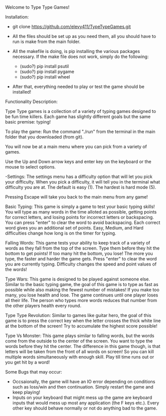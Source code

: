 Welcome to Type Type Games!

Installation:
- git clone https://github.com/elevy411/TypeTypeGames.git
- All the files should be set up as you need them, all you should have to run is make from the main folder.
- All the makefile is doing, is pip installing the various packages necessary. If the make file does not work, simply do the following:
    - (sudo?) pip install psutil
    - (sudo?) pip install pygame
    - (sudo?) pip install wheel

- After that, everything needed to play or test the game should be installed!


Functionality Description:

Type Type games is a collection of a variety of typing games designed to be fun time killers. Each game has slightly different goals but the same basic premise: typing!

To play the game: Run the command "./run" from the terminal in the main folder that you downloaded (from git).

You will now be at a main menu where you can pick from a variety of games.

Use the Up and Down arrow keys and enter key on the keyboard or the mouse to select options.

-Settings: The settings menu has a difficulty option that will let you pick your difficulty. When you pick a difficulty, it will tell you in the terminal what difficulty you are at. The default is easy (1). The hardest is hard mode (5). 

Pressing Escape will take you back to the main menu from any game!

Basic Typing: This game is simply a game to test your basic typing skills! You will type as many words in the time alloted as possible, getting points for correct letters, and losing points for incorrect letters or backspacing. You can press "enter" to clear the word to avoid backspacing. Each correct word gives you an additional set of points. Easy, Medium, and Hard difficulties change how long is on the timer for typing. 

Falling Words: This game tests your ability to keep track of a variety of words as they fall from the top of the screen. Type them before they hit the bottom to get points! If too many hit the bottom, you lose! The more you type, the faster and harder the game gets. Press "enter" to clear the word you are currently typing. Difficulty changes the speed and point values of the words!

Type Wars: This game is designed to be played against someone else. Similar to the basic typing game, the goal of this game is to type as fast as possible while also making the fewest number of mistakes! If you make too many, you lose health and lose. The game continues until one player loses all their life. The person who types more words reduces that number from the other players health every round. 

Type Type Revolution: Similar to games like guitar hero, the goal of this game is to press the correct key when the letter crosses the thick white line at the bottom of the screen! Try to accumulate the highest score possible!

Type Vs Monster: This game plays similar to falling words, but the words come from the outside to the center of the screen. You want to type the words before they hit the center. The difference in this game though, is that letters will be taken from the front of all words on screen! So you can kill multiple words simultaneously with enough skill. Play till time runs out or you get hit by a word!



Some Bugs that may occur:
- Occsaionally, the game will have an IO error depending on conditions such as loss/win and then continuation. Simply restart the game and keep playing! 
- Inputs on your keyboard that might mess up the game are keyboard inputs that would mess up most any application (the F keys etc.). Every other key should behave normally or not do anything bad to the game. 





